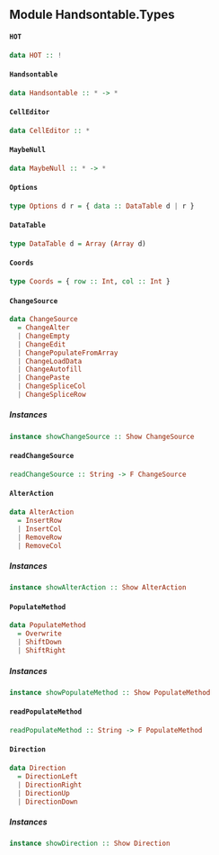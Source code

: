 ## Module Handsontable.Types

#### `HOT`

``` purescript
data HOT :: !
```

#### `Handsontable`

``` purescript
data Handsontable :: * -> *
```

#### `CellEditor`

``` purescript
data CellEditor :: *
```

#### `MaybeNull`

``` purescript
data MaybeNull :: * -> *
```

#### `Options`

``` purescript
type Options d r = { data :: DataTable d | r }
```

#### `DataTable`

``` purescript
type DataTable d = Array (Array d)
```

#### `Coords`

``` purescript
type Coords = { row :: Int, col :: Int }
```

#### `ChangeSource`

``` purescript
data ChangeSource
  = ChangeAlter
  | ChangeEmpty
  | ChangeEdit
  | ChangePopulateFromArray
  | ChangeLoadData
  | ChangeAutofill
  | ChangePaste
  | ChangeSpliceCol
  | ChangeSpliceRow
```

##### Instances
``` purescript
instance showChangeSource :: Show ChangeSource
```

#### `readChangeSource`

``` purescript
readChangeSource :: String -> F ChangeSource
```

#### `AlterAction`

``` purescript
data AlterAction
  = InsertRow
  | InsertCol
  | RemoveRow
  | RemoveCol
```

##### Instances
``` purescript
instance showAlterAction :: Show AlterAction
```

#### `PopulateMethod`

``` purescript
data PopulateMethod
  = Overwrite
  | ShiftDown
  | ShiftRight
```

##### Instances
``` purescript
instance showPopulateMethod :: Show PopulateMethod
```

#### `readPopulateMethod`

``` purescript
readPopulateMethod :: String -> F PopulateMethod
```

#### `Direction`

``` purescript
data Direction
  = DirectionLeft
  | DirectionRight
  | DirectionUp
  | DirectionDown
```

##### Instances
``` purescript
instance showDirection :: Show Direction
```


